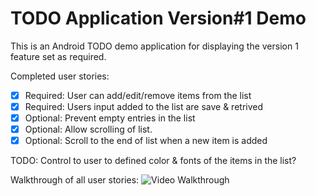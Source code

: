 # TODO Application Version#1 Demo

This is an Android TODO demo application for displaying the version 1 feature set as required.

Completed user stories:

 * [x] Required: User can add/edit/remove items from the list 
 * [x] Required: Users input added to the list are save & retrived
 * [x] Optional: Prevent empty entries in the list
 * [x] Optional: Allow scrolling of list. 
 * [x] Optional: Scroll to the end of list when a new item is added
 
TODO: 
Control to user to defined color & fonts of the items in the list?


Walkthrough of all user stories:
![Video Walkthrough](TodoApp_v01.gif)
